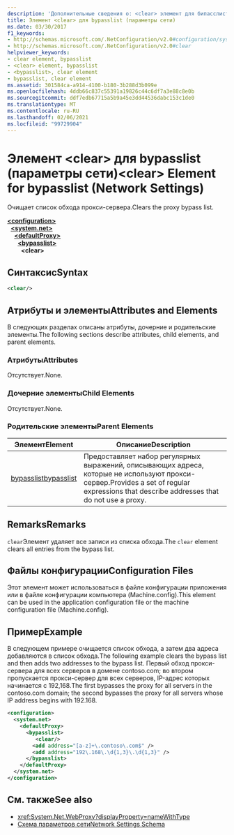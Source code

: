 ```yaml
---
description: 'Дополнительные сведения о: <clear> элемент для бипасслист (параметры сети)'
title: Элемент <clear> для bypasslist (параметры сети)
ms.date: 03/30/2017
f1_keywords:
- http://schemas.microsoft.com/.NetConfiguration/v2.0#configuration/system.net/defaultProxy/bypasslist/clear
- http://schemas.microsoft.com/.NetConfiguration/v2.0#clear
helpviewer_keywords:
- clear element, bypasslist
- <clear> element, bypasslist
- <bypasslist>, clear element
- bypasslist, clear element
ms.assetid: 301584ca-a914-4100-b180-3b288d3b099e
ms.openlocfilehash: 4ddb66c837c55391a19826c44c6df7a3e88c8e0b
ms.sourcegitcommit: ddf7edb67715a5b9a45e3dd44536dabc153c1de0
ms.translationtype: MT
ms.contentlocale: ru-RU
ms.lasthandoff: 02/06/2021
ms.locfileid: "99729904"
---
```

# <a name="clear-element-for-bypasslist-network-settings"></a><span data-ttu-id="2c119-103">Элемент \<clear> для bypasslist (параметры сети)</span><span class="sxs-lookup"><span data-stu-id="2c119-103">\<clear> Element for bypasslist (Network Settings)</span></span>

<span data-ttu-id="2c119-104">Очищает список обхода прокси-сервера.</span><span class="sxs-lookup"><span data-stu-id="2c119-104">Clears the proxy bypass list.</span></span>  
  
[**\<configuration>**](../configuration-element.md)\
&nbsp;&nbsp;[**\<system.net>**](system-net-element-network-settings.md)\
&nbsp;&nbsp;&nbsp;&nbsp;[**\<defaultProxy>**](defaultproxy-element-network-settings.md)\
&nbsp;&nbsp;&nbsp;&nbsp;&nbsp;&nbsp;[**\<bypasslist>**](bypasslist-element-network-settings.md)\
&nbsp;&nbsp;&nbsp;&nbsp;&nbsp;&nbsp;&nbsp;&nbsp;**\<clear>**

## <a name="syntax"></a><span data-ttu-id="2c119-105">Синтаксис</span><span class="sxs-lookup"><span data-stu-id="2c119-105">Syntax</span></span>  
  
```xml  
<clear/>  
```  
  
## <a name="attributes-and-elements"></a><span data-ttu-id="2c119-106">Атрибуты и элементы</span><span class="sxs-lookup"><span data-stu-id="2c119-106">Attributes and Elements</span></span>  

 <span data-ttu-id="2c119-107">В следующих разделах описаны атрибуты, дочерние и родительские элементы.</span><span class="sxs-lookup"><span data-stu-id="2c119-107">The following sections describe attributes, child elements, and parent elements.</span></span>  
  
### <a name="attributes"></a><span data-ttu-id="2c119-108">Атрибуты</span><span class="sxs-lookup"><span data-stu-id="2c119-108">Attributes</span></span>  

 <span data-ttu-id="2c119-109">Отсутствует.</span><span class="sxs-lookup"><span data-stu-id="2c119-109">None.</span></span>  
  
### <a name="child-elements"></a><span data-ttu-id="2c119-110">Дочерние элементы</span><span class="sxs-lookup"><span data-stu-id="2c119-110">Child Elements</span></span>  

 <span data-ttu-id="2c119-111">Отсутствует.</span><span class="sxs-lookup"><span data-stu-id="2c119-111">None.</span></span>  
  
### <a name="parent-elements"></a><span data-ttu-id="2c119-112">Родительские элементы</span><span class="sxs-lookup"><span data-stu-id="2c119-112">Parent Elements</span></span>  
  
|<span data-ttu-id="2c119-113">**Элемент**</span><span class="sxs-lookup"><span data-stu-id="2c119-113">**Element**</span></span>|<span data-ttu-id="2c119-114">**Описание**</span><span class="sxs-lookup"><span data-stu-id="2c119-114">**Description**</span></span>|  
|-----------------|---------------------|  
|[<span data-ttu-id="2c119-115">bypasslist</span><span class="sxs-lookup"><span data-stu-id="2c119-115">bypasslist</span></span>](bypasslist-element-network-settings.md)|<span data-ttu-id="2c119-116">Предоставляет набор регулярных выражений, описывающих адреса, которые не используют прокси-сервер.</span><span class="sxs-lookup"><span data-stu-id="2c119-116">Provides a set of regular expressions that describe addresses that do not use a proxy.</span></span>|  
  
## <a name="remarks"></a><span data-ttu-id="2c119-117">Remarks</span><span class="sxs-lookup"><span data-stu-id="2c119-117">Remarks</span></span>  

 <span data-ttu-id="2c119-118">`clear`Элемент удаляет все записи из списка обхода.</span><span class="sxs-lookup"><span data-stu-id="2c119-118">The `clear` element clears all entries from the bypass list.</span></span>  
  
## <a name="configuration-files"></a><span data-ttu-id="2c119-119">Файлы конфигурации</span><span class="sxs-lookup"><span data-stu-id="2c119-119">Configuration Files</span></span>  

 <span data-ttu-id="2c119-120">Этот элемент может использоваться в файле конфигурации приложения или в файле конфигурации компьютера (Machine.config).</span><span class="sxs-lookup"><span data-stu-id="2c119-120">This element can be used in the application configuration file or the machine configuration file (Machine.config).</span></span>  
  
## <a name="example"></a><span data-ttu-id="2c119-121">Пример</span><span class="sxs-lookup"><span data-stu-id="2c119-121">Example</span></span>  

 <span data-ttu-id="2c119-122">В следующем примере очищается список обхода, а затем два адреса добавляются в список обхода.</span><span class="sxs-lookup"><span data-stu-id="2c119-122">The following example clears the bypass list and then adds two addresses to the bypass list.</span></span> <span data-ttu-id="2c119-123">Первый обход прокси-сервера для всех серверов в домене contoso.com; во втором пропускается прокси-сервер для всех серверов, IP-адрес которых начинается с 192,168.</span><span class="sxs-lookup"><span data-stu-id="2c119-123">The first bypasses the proxy for all servers in the contoso.com domain; the second bypasses the proxy for all servers whose IP address begins with 192.168.</span></span>  
  
```xml  
<configuration>  
  <system.net>  
    <defaultProxy>  
      <bypasslist>  
         <clear/>  
        <add address="[a-z]+\.contoso\.com$" />  
        <add address="192\.168\.\d{1,3}\.\d{1,3}" />  
      </bypasslist>  
    </defaultProxy>  
  </system.net>  
</configuration>
```  
  
## <a name="see-also"></a><span data-ttu-id="2c119-124">См. также</span><span class="sxs-lookup"><span data-stu-id="2c119-124">See also</span></span>

- <xref:System.Net.WebProxy?displayProperty=nameWithType>
- [<span data-ttu-id="2c119-125">Схема параметров сети</span><span class="sxs-lookup"><span data-stu-id="2c119-125">Network Settings Schema</span></span>](index.md)
